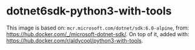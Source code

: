 # dotnet6sdk-python3-with-tools
This image is based on: `mcr.microsoft.com/dotnet/sdk:6.0-alpine`, from: https://hub.docker.com/_/microsoft-dotnet-sdk/. On top of it, added with: https://hub.docker.com/r/aldycool/python3-with-tools.
